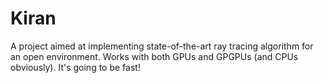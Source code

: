 # Kiran
A project aimed at implementing state-of-the-art ray tracing algorithm for an open environment. Works with both GPUs and GPGPUs (and CPUs obviously). It's going to be fast!
